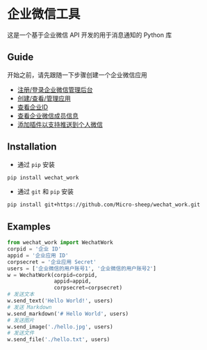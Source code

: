 # 企业微信工具

这是一个基于企业微信 API 开发的用于消息通知的 Python 库

## Guide

开始之前，请先跟随一下步骤创建一个企业微信应用

- [注册/登录企业微信管理后台](https://work.weixin.qq.com/)
- [创建/查看/管理应用](https://work.weixin.qq.com/wework_admin/frame#apps)
- [查看企业ID](https://work.weixin.qq.com/wework_admin/frame#profile)
- [查看企业微信成员信息](https://work.weixin.qq.com/wework_admin/frame#contacts)
- [添加插件以支持推送到个人微信](https://work.weixin.qq.com/wework_admin/frame#profile/wxPlugin)

## Installation

- 通过 `pip` 安装

```bash
pip install wechat_work
```

- 通过 `git` 和 `pip` 安装

```bash
pip install git+https://github.com/Micro-sheep/wechat_work.git
```

## Examples

```python
from wechat_work import WechatWork
corpid = '企业 ID'
appid = '企业应用 ID'
corpsecret = '企业应用 Secret'
users = ['企业微信的用户账号1', '企业微信的用户账号2']
w = WechatWork(corpid=corpid,
               appid=appid,
               corpsecret=corpsecret)
# 发送文本
w.send_text('Hello World!', users)
# 发送 Markdown
w.send_markdown('# Hello World', users)
# 发送图片
w.send_image('./hello.jpg', users)
# 发送文件
w.send_file('./hello.txt', users)

```
